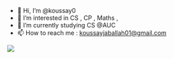 - 👋 Hi, I’m @koussay0
- 👀 I’m interested in CS , CP , Maths , 
- 🌱 I’m currently studying CS @AUC
- 📫 How to reach me : koussayjaballah01@gmail.com

  
![](https://komarev.com/ghpvc/?username=koussay0)


<!---
koussay0/koussay0 is a ✨ special ✨ repository because its `README.md` (this file) appears on your GitHub profile.
You can click the Preview link to take a look at your changes.
--->
